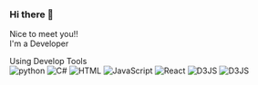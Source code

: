 ### Hi there 👋
Nice to meet you!!<br>
I'm a Developer
  
  Using Develop Tools<br>
 <img alt="python" src ="https://img.shields.io/badge/Python-3776AB.svg?&style-for-the-badge&logo=Python&logoColor=white"/>
 <img alt="C#" src="https://img.shields.io/badge/Csharp-239120.svg?&style-for-the-badge&logo=Csharp&logoColor=white"/>
 <img alt="HTML" src="https://img.shields.io/badge/HTML-E34F26.svg?&style-for-the-badge&logo=HTML5&logoColor=white"/>
 <img alt="JavaScript" src="https://img.shields.io/badge/JavaScript-F7DF1E.svg?&style-for-the-badge&logo=JavaScript&logoColor=white"/>
 <img alt="React" src="https://img.shields.io/badge/React-61DAFB.svg?&style-for-the-badge&logo=react&logoColor=white"/>
 <img alt="D3JS" src="https://img.shields.io/badge/D3JS-F9A03C.svg?&style-for-the-badge&logo=d3dotjs&logoColor=white"/>
 <img alt="D3JS" src="https://img.shields.io/badge/CSS3-1572B6.svg?&style-for-the-badge&logo=css3&logoColor=white"/>
 
 
<!--
**JangHoseoung/JangHoSeoung** is a ✨ _special_ ✨ repository because its `README.md` (this file) appears on your GitHub profile.

Here are some ideas to get you started:

- 🔭 I’m currently working on ...
- 🌱 I’m currently learning ...
- 👯 I’m looking to collaborate on ...
- 🤔 I’m looking for help with ...
- 💬 Ask me about ...
- 📫 How to reach me: ...
- 😄 Pronouns: ...
- ⚡ Fun fact: ...
-->
